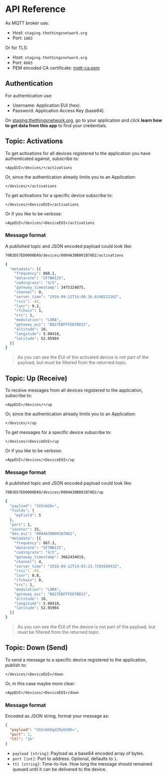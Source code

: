 # API Reference

As MQTT broker use:

* Host: `staging.thethingsnetwork.org`
* Port: `1883`

Or for TLS:

* Host: `staging.thethingsnetwork.org`
* Port: `8883`
* PEM encoded CA certificate: [mqtt-ca.pem](http://staging.thethingsnetwork.org/mqtt-ca.pem)

## Authentication

For authentication use:

* Username: Application EUI (hex).
* Password: Application Access Key (base64).

On [staging.thethingsnetwork.org](https://staging.thethingsnetwork.org/), go to your application and click **learn how to get data from this app** to find your credentials.

## Topic: Activations

To get activations for all devices registered to the application you have authenticated against, subscribe to:

```
<AppEUI>/devices/+/activations
```

Or, since the authentication already limits you to an Application:

```
+/devices/+/activations
```

To get activations for a specific device subscribe to:

```
+/devices/<DeviceEUI>/activations
```

Or if you like to be verbose:

```
<AppEUI>/devices/<DeviceEUI>/activations
```

### Message format

A published topic and JSON encoded payload could look like:

```bash
70B3D57ED0000DA9/devices/0004A30B001B7AD2/activations

{
  "metadata": [{
    "frequency": 868.1,
    "datarate": "SF7BW125",
    "codingrate": "4/5",
    "gateway_timestamp": 3475324075,
    "channel": 0,
    "server_time": "2016-09-12T14:00:16.614852216Z",
    "rssi": -42,
    "lsnr": 9.2,
    "rfchain": 1,
    "crc": 1,
    "modulation": "LORA",
    "gateway_eui": "B827EBFFFE87BD22",
    "altitude": 10,
    "longitude": 5.90418,
    "latitude": 52.95904
  }]
}
```

> As you can see the EUI of the activated device is not part of the payload, but must be filtered from the returned topic.

## Topic: Up (Receive)

To receive messages from all devices registered to the application, subscribe to:

```
<AppEUI>/devices/+/up
```

Or, since the authentication already limits you to an Application:

```
+/devices/+/up
```

To get messages for a specific device subscribe to:

```
+/devices/<DeviceEUI>/up
```

Or if you like to be verbose:

```
<AppEUI>/devices/<DeviceEUI>/up
```

### Message format

A published topic and JSON encoded payload could look like:

```bash
70B3D57ED0000DA9/devices/0004A30B001B7AD2/up

{
  "payload": "SGVsbG8=",
  "fields": {
    "myField": 5
  },
  "port": 1,
  "counter": 15,
  "dev_eui": "0004A30B001B7AD2",
  "metadata": [{
    "frequency": 867.3,
    "datarate": "SF7BW125",
    "codingrate": "4/5",
    "gateway_timestamp": 3662434019,
    "channel": 4,
    "server_time": "2016-09-12T14:03:23.729350993Z",
    "rssi": -43,
    "lsnr": 8.8,
    "rfchain": 0,
    "crc": 1,
    "modulation": "LORA",
    "gateway_eui": "B827EBFFFE87BD22",
    "altitude": 10,
    "longitude": 5.90418,
    "latitude": 52.95904
  }]
}
```

> As you can see the EUI of the device is not part of the payload, but must be filtered from the returned topic.

## Topic: Down (Send)

To send a message to a specific device registered to the application, publish to:

```
+/devices/<DeviceEUI>/down
```

Or, in this case maybe more clear:

```
<AppEUI>/devices/<DeviceEUI>/down
```

### Message format

Encoded as JSON string, format your message as:

```json
{
  "payload": "SGVsbG8gd29ybGQK=",
  "port": 1,
  "ttl": "1h"
}
```

* `payload [string]`: Payload as a base64 encoded array of bytes.
* `port [int]`: Port to address. Optional, defaults to `1`.
* `ttl [string]`: Time-to-live. How long the message should remained queued until it can be delivered to the device.